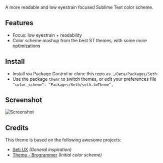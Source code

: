 A more readable and low eyestrain focused Sublime Text color scheme.

## Features
- Focus: low eyestrain + readability
- Color scheme mashup from the best ST themes, with some more optimizations

## Install
- Install via Package Control or clone this repo as `./Data/Packages/Seth`.
- Use the package `themr` to switch themes, or edit your preferences file `"color_scheme": "Packages/Seth/seth.tmTheme",`

## Screenshot ##

![Screenshot](https://raw.githubusercontent.com/bertolinimarco/Seth-Color-Scheme/master/screenshot.jpg)

## Credits

This theme is based on the following awesome projects:

* [Seti UX](https://github.com/ctf0/Seti_UX) _(General inspiration)_
* [Theme - Brogrammer](https://github.com/kenwheeler/brogrammer-theme) _(Initial color scheme)_
